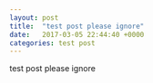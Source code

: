 ```yaml
---
layout: post
title:  "test post please ignore"
date:   2017-03-05 22:44:40 +0000
categories: test post
---
```


test post please ignore
